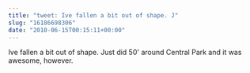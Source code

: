 ```yaml
---
title: "tweet: Ive fallen a bit out of shape. J"
slug: "16186698306"
date: "2010-06-15T00:15:11+00:00"
---
```

Ive fallen a bit out of shape. Just did 50' around Central Park and it was awesome, however.